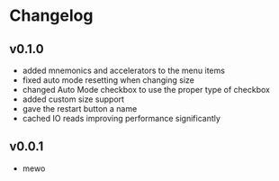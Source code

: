 # Changelog

## v0.1.0
- added mnemonics and accelerators to the menu items
- fixed auto mode resetting when changing size
- changed Auto Mode checkbox to use the proper type of checkbox
- added custom size support
- gave the restart button a name
- cached IO reads improving performance significantly

## v0.0.1
- mewo
